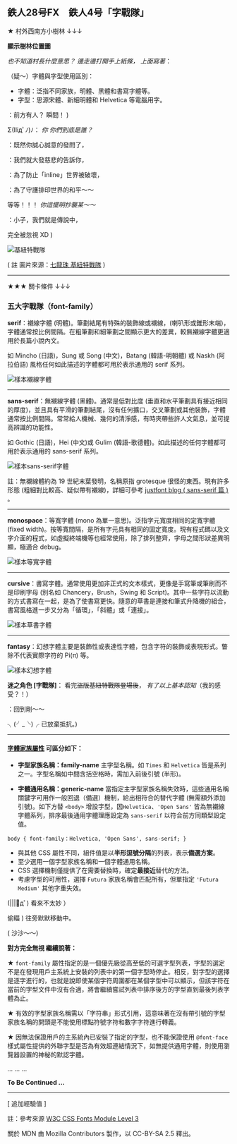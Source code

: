 ## 鉄人28号FX　鉄人4号「字戰隊」

★ 村外西南方小樹林 ↓↓↓

**顯示樹林位置圖**

*也不知道村長什麼意思？
邊走邊打開手上紙條，
上面寫著*：

（疑～）字體與字型使用區別：

- 字體：泛指不同家族，明體、黑體和書寫字體等。
- 字型：思源宋體、新細明體和 Helvetica 等電腦用字。

：前方有人？
瞬間！ )


Σ(lliдﾟﾉ)ﾉ：
*你 你們到底是誰？*

：既然你誠心誠意的發問了，

：我們就大發慈悲的告訴你，

：為了防止「inline」世界被破壞，

：為了守護排印世界的和平～～

等等！！！
*你這擺明抄襲某～～*

：小子，我們就是傳說中，

完全被忽視 XD )

![基紐特戰隊](https://www.itsfun.com.tw/images/eb/42/nBnauUTMmhTZlFzM2cjNlVDN3UTMwQ3Lt92Yuc2cthWcuw2cz5SMw9yL6MHc0RHa.jpg)

( 註 圖片來源：[七龍珠 基紐特戰隊](https://zh.wikipedia.org/wiki/%E4%B8%83%E9%BE%8D%E7%8F%A0_(%E5%8B%95%E7%95%AB)) )

---

★★★ 關卡條件 ↓↓↓

### 五大字戰隊（font-family）

**serif**：襯線字體 (明體)。筆劃結尾有特殊的裝飾線或襯線，(喇叭形或錐形末端)，字體通常按比例間隔。在粗筆劃和細筆劃之間顯示更大的差異，較無襯線字體更適用於長篇小說內文。

如 Mincho (日語)，Sung 或 Song (中文)，Batang (韓語-明朝體) 或 Naskh (阿拉伯語) 風格任何如此描述的字體都可用於表示通用的 serif 系列。

![樣本襯線字體](https://drafts.csswg.org/css-fonts-3/serifexamples.png)

---

**sans-serif**：無襯線字體 (黑體)。通常是低對比度 (垂直和水平筆劃具有接近相同的厚度)，並且具有平滑的筆劃結尾，沒有任何擴口，交叉筆劃或其他裝飾，字體通常按比例間隔。常常給人機械、幾何的清淨感，有時夾帶些許人文氣息，並可提高辨識的功能性。

如 Gothic (日語)，Hei (中文)或 Gulim (韓語-歌德體)。如此描述的任何字體都可用於表示通用的 sans-serif 系列。

![樣本sans-serif字體](https://drafts.csswg.org/css-fonts-3/sansserifexamples.png)

註：無襯線體約為 19 世紀末葉發明，名稱原指 grotesque 很怪的東西。現有許多形態 (粗細對比較高、疑似帶有襯線)，詳細可參考 [justfont blog ( sans-serif 篇 ) ](https://blog.justfont.com/2014/06/google-fonts-2/#more-5861)。

---

**monospace**：等寬字體 (mono 為單一意思)。泛指字元寬度相同的定寬字體 (fixed width)。按等寬間隔，是所有字元具有相同的固定寬度。現有程式碼以及文字介面的程式，如虛擬終端機等也經常使用，除了排列整齊，字母之間形狀差異明顯，極適合 debug。

![樣本等寬字體](https://drafts.csswg.org/css-fonts-3/monospaceexamples.png)

---

**cursive**：書寫字體。通常使用更加非正式的文本樣式，更像是手寫筆或筆刷而不是印刷字母 (別名如 Chancery，Brush，Swing 和 Script)。其中一些字符以流動的方式書寫在一起，是為了使書寫更快。隨意的草書是連接和筆式升降機的組合，書寫風格進一步又分為「循環」，「斜體」或「連接」。

![樣本草書字體](https://i.imgur.com/oOa8iLJ.png)

---

**fantasy**：幻想字體主要是裝飾性或表達性字體，包含字符的裝飾或表現形式。瞥除不代表實際字符的 Pi(π) 等。

![樣本幻想字體](https://drafts.csswg.org/css-fonts-3/fantasyexamples.png)

**迷之角色 [字戰隊]**：
看完~~盜版基紐特戰隊登場後~~，
*有了以上基本認知*（我的感受？！）

：回到剛～～

╮(╯_╰)╭ 
已放棄抵抗。)

---

#### [字體家族屬性](https://drafts.csswg.org/css-fonts-3/#font-family-prop) 可區分如下：

- **字型家族名稱：family-name**
主字型名稱。如 `Times` 和 `Helvetica` 皆是系列之一。字型名稱如中間含括空格時，需加入前後引號 (半形)。

- **字體通用名稱：generic-name**
當指定主字型家族名稱失效時，這些通用名稱關鍵字可用作一般回退（備選）機制，給出相符合的替代字體 (無需額外添加引號)。如下方替 `<body>` 增設字型，因`Helvetica`、``'Open Sans'`` 皆為無襯線字體系列，排序最後通用字體理應設定為 `sans-serif` 以符合前方同類型設定值。

```css=
body { font-family：Helvetica, 'Open Sans', sans-serif; }
```

- 與其他 CSS 屬性不同，組件值是以**半形逗號分隔**的列表，表示**備選方案**。
- 至少選用一個字型家族名稱和一個字體通用名稱。
- CSS 選擇機制僅提供了在需要替換時，確定**最接近**替代的方法。
- 考慮字型的可用性，選擇 `Futura` 家族名稱會匹配所有，但單指定 ``'Futura Medium'`` 其他字重失效。

(|||ﾟдﾟ) 
看來不太妙 ）

偷瞄 )
往旁默默移動中。

( 沙沙～～)

**對方完全無視
繼續說著：**

★ `font-family` 屬性指定的是一個優先級從高至低的可選字型列表，字型的選定不是在發現用戶主系統上安裝的列表中的第一個字型時停止。相反，對字型的選擇是逐字進行的，也就是說即使某個字符周圍都在某個字型中可以顯示，但該字符在當前的字型文件中沒有合適，將會繼續嘗試列表中排序後方的字型直到最後列表字體為止。

★ 有效的字型家族名稱需以「字符串」形式引用，這意味著在沒有帶引號的字型家族名稱的開頭是不能使用標點符號字符和數字字符進行轉義。

★ 因無法保證用戶的主系統內已安裝了指定的字型，也不能保證使用 `@font-face` 樣式屬性提供的外聯字型是否為有效超連結情況下，如無提供通用字體，則使用瀏覽器設置的神秘的默認字體。

...
...
...

**To Be Continued ...**

---
[ 追加經驗值 ]

註：參考來源 [W3C CSS Fonts Module Level 3](https://drafts.csswg.org/css-fonts-3/#font-family-prop)

關於 MDN 由 Mozilla Contributors 製作，以 CC-BY-SA 2.5 釋出。
